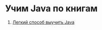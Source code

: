 # Учим Java по книгам

1. [Легкий способ выучить Java](https://github.com/evgen-jkay/LessonJava/tree/main/src/learn_java_easy_way)